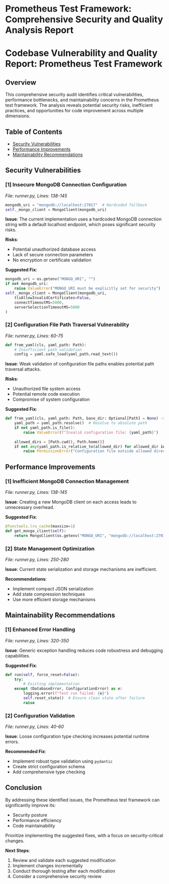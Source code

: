 # Prometheus Test Framework: Comprehensive Security and Quality Analysis Report

# Codebase Vulnerability and Quality Report: Prometheus Test Framework

## Overview

This comprehensive security audit identifies critical vulnerabilities, performance bottlenecks, and maintainability concerns in the Prometheus test framework. The analysis reveals potential security risks, inefficient practices, and opportunities for code improvement across multiple dimensions.

## Table of Contents

- [Security Vulnerabilities](#security-vulnerabilities)
- [Performance Improvements](#performance-improvements)
- [Maintainability Recommendations](#maintainability-recommendations)

## Security Vulnerabilities

### [1] Insecure MongoDB Connection Configuration

_File: runner.py, Lines: 138-145_

```python
mongodb_uri = "mongodb://localhost:27017"  # Hardcoded fallback
self._mongo_client = MongoClient(mongodb_uri)
```

**Issue**: The current implementation uses a hardcoded MongoDB connection string with a default localhost endpoint, which poses significant security risks.

**Risks**:
- Potential unauthorized database access
- Lack of secure connection parameters
- No encryption or certificate validation

**Suggested Fix**:
```python
mongodb_uri = os.getenv("MONGO_URI", "")
if not mongodb_uri:
    raise ValueError("MONGO_URI must be explicitly set for security")
self._mongo_client = MongoClient(mongodb_uri, 
    tlsAllowInvalidCertificates=False,
    connectTimeoutMS=5000,
    serverSelectionTimeoutMS=5000
)
```

### [2] Configuration File Path Traversal Vulnerability

_File: runner.py, Lines: 60-75_

```python
def from_yaml(cls, yaml_path: Path):
    # Insufficient path validation
    config = yaml.safe_load(yaml_path.read_text())
```

**Issue**: Weak validation of configuration file paths enables potential path traversal attacks.

**Risks**:
- Unauthorized file system access
- Potential remote code execution
- Compromise of system configuration

**Suggested Fix**:
```python
def from_yaml(cls, yaml_path: Path, base_dir: Optional[Path] = None) -> "TestConfig":
    yaml_path = yaml_path.resolve()  # Resolve to absolute path
    if not yaml_path.is_file():
        raise ValueError(f"Invalid configuration file: {yaml_path}")
    
    allowed_dirs = [Path.cwd(), Path.home()]
    if not any(yaml_path.is_relative_to(allowed_dir) for allowed_dir in allowed_dirs):
        raise PermissionError("Configuration file outside allowed directories")
```

## Performance Improvements

### [1] Inefficient MongoDB Connection Management

_File: runner.py, Lines: 138-145_

**Issue**: Creating a new MongoDB client on each access leads to unnecessary overhead.

**Suggested Fix**:
```python
@functools.lru_cache(maxsize=1)
def get_mongo_client(self):
    return MongoClient(os.getenv("MONGO_URI", "mongodb://localhost:27017"))
```

### [2] State Management Optimization

_File: runner.py, Lines: 250-280_

**Issue**: Current state serialization and storage mechanisms are inefficient.

**Recommendations**:
- Implement compact JSON serialization
- Add state compression techniques
- Use more efficient storage mechanisms

## Maintainability Recommendations

### [1] Enhanced Error Handling

_File: runner.py, Lines: 320-350_

**Issue**: Generic exception handling reduces code robustness and debugging capabilities.

**Suggested Fix**:
```python
def run(self, force_reset=False):
    try:
        # Existing implementation
    except (DatabaseError, ConfigurationError) as e:
        logging.error(f"Test run failed: {e}")
        self.reset_state()  # Ensure clean state after failure
        raise
```

### [2] Configuration Validation

_File: runner.py, Lines: 40-60_

**Issue**: Loose configuration type checking increases potential runtime errors.

**Recommended Fix**:
- Implement robust type validation using `pydantic`
- Create strict configuration schema
- Add comprehensive type checking

## Conclusion

By addressing these identified issues, the Prometheus test framework can significantly improve its:
- Security posture
- Performance efficiency
- Code maintainability

Prioritize implementing the suggested fixes, with a focus on security-critical changes.

**Next Steps**:
1. Review and validate each suggested modification
2. Implement changes incrementally
3. Conduct thorough testing after each modification
4. Consider a comprehensive security review